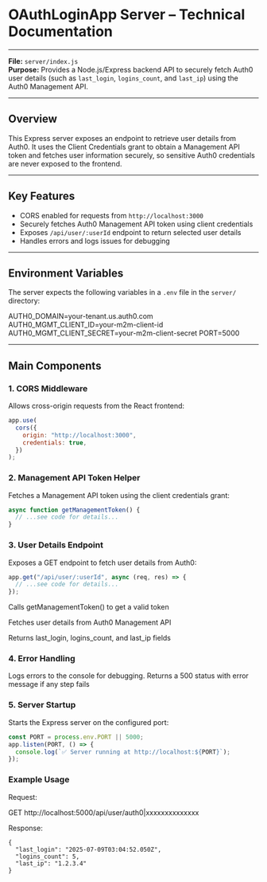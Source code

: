 # OAuthLoginApp Server – Technical Documentation

---

**File:** `server/index.js`  
**Purpose:** Provides a Node.js/Express backend API to securely fetch Auth0 user details (such as `last_login`, `logins_count`, and `last_ip`) using the Auth0 Management API.

---

## Overview

This Express server exposes an endpoint to retrieve user details from Auth0. It uses the Client Credentials grant to obtain a Management API token and fetches user information securely, so sensitive Auth0 credentials are never exposed to the frontend.

---

## Key Features

- CORS enabled for requests from `http://localhost:3000`
- Securely fetches Auth0 Management API token using client credentials
- Exposes `/api/user/:userId` endpoint to return selected user details
- Handles errors and logs issues for debugging

---

## Environment Variables

The server expects the following variables in a `.env` file in the `server/` directory:

AUTH0_DOMAIN=your-tenant.us.auth0.com
AUTH0_MGMT_CLIENT_ID=your-m2m-client-id
AUTH0_MGMT_CLIENT_SECRET=your-m2m-client-secret
PORT=5000

---

## Main Components

### 1. CORS Middleware

Allows cross-origin requests from the React frontend:

```js
app.use(
  cors({
    origin: "http://localhost:3000",
    credentials: true,
  })
);
```

### 2. Management API Token Helper

Fetches a Management API token using the client credentials grant:

```js
async function getManagementToken() {
  // ...see code for details...
}
```

### 3. User Details Endpoint

Exposes a GET endpoint to fetch user details from Auth0:

```js
app.get("/api/user/:userId", async (req, res) => {
  // ...see code for details...
});
```

Calls getManagementToken() to get a valid token

Fetches user details from Auth0 Management API

Returns last_login, logins_count, and last_ip fields

### 4. Error Handling

Logs errors to the console for debugging.
Returns a 500 status with error message if any step fails

### 5. Server Startup

Starts the Express server on the configured port:

```js
const PORT = process.env.PORT || 5000;
app.listen(PORT, () => {
  console.log(`✅ Server running at http://localhost:${PORT}`);
});
```

### Example Usage

Request:

GET http://localhost:5000/api/user/auth0|xxxxxxxxxxxxxx

Response:

```
{
  "last_login": "2025-07-09T03:04:52.050Z",
  "logins_count": 5,
  "last_ip": "1.2.3.4"
}
```
